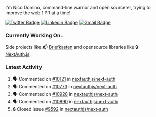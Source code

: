 
I'm Nico Domino, command-line warrior and open sourcerer, trying to improve the web 1 PR at a time!

[![Twitter Badge](https://img.shields.io/badge/-@ndom91-1ca0f1?style=flat-square&labelColor=1ca0f1&logo=twitter&logoColor=white&link=https://twitter.com/ndom91)](https://twitter.com/ndom91) [![Linkedin Badge](https://img.shields.io/badge/-ndom91-blue?style=flat-square&logo=Linkedin&logoColor=white&link=https://www.linkedin.com/in/ndom91/)](https://www.linkedin.com/in/ndom91/) [![Gmail Badge](https://img.shields.io/badge/-yo@ndo.dev-c14438?style=flat-square&logo=mail.ru&logoColor=white&link=mailto:yo@ndo.dev)](mailto:yo@ndo.dev)

### Currently Working On..

Side projects like 📬 [Briefkasten](https://briefkastenhq.com) and opensource libraries like 🔒 [NextAuth.js](https://github.com/nextauthjs/next-auth).

<!--START_SECTION_PROFILE_VIEWS:readme-info-->
<!--END_SECTION_PROFILE_VIEWS:readme-info-->

<!--START_SECTION_DAILY_COMMIT:readme-info-->
<!--END_SECTION_DAILY_COMMIT:readme-info-->

<!--START_SECTION_WEEKLY_COMMIT:readme-info-->
<!--END_SECTION_WEEKLY_COMMIT:readme-info-->

### Latest Activity

<!--START_SECTION:activity-->
1. 🗣 Commented on [#10121](https://github.com/nextauthjs/next-auth/pull/10121#issuecomment-2119234169) in [nextauthjs/next-auth](https://github.com/nextauthjs/next-auth)
2. 🗣 Commented on [#10773](https://github.com/nextauthjs/next-auth/issues/10773#issuecomment-2119229953) in [nextauthjs/next-auth](https://github.com/nextauthjs/next-auth)
3. 🗣 Commented on [#10928](https://github.com/nextauthjs/next-auth/issues/10928#issuecomment-2119228435) in [nextauthjs/next-auth](https://github.com/nextauthjs/next-auth)
4. 🗣 Commented on [#10890](https://github.com/nextauthjs/next-auth/issues/10890#issuecomment-2119226834) in [nextauthjs/next-auth](https://github.com/nextauthjs/next-auth)
5. 🔒 Closed issue [#9592](https://github.com/nextauthjs/next-auth/issues/9592) in [nextauthjs/next-auth](https://github.com/nextauthjs/next-auth)
<!--END_SECTION:activity-->

